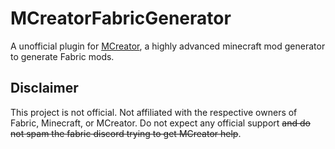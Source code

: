 # MCreatorFabricGenerator
A unofficial plugin for [MCreator](https://mcreator.net/), a highly advanced minecraft mod generator to generate Fabric mods.
## Disclaimer
This project is not official. Not affiliated with the respective owners of Fabric, Minecraft, or MCreator. Do not expect any official support ~~and
do not spam the fabric discord trying to get MCreator help~~.

